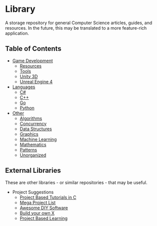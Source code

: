 # Library

A storage repository for general Computer Science articles, guides, and resources.
In the future, this may be translated to a more feature-rich application.

## Table of Contents

* [Game Development](GameDevelopment)
  * [Resources](GameDevelopment/Resources.md)
  * [Tools](GameDevelopment/Tools.md)
  * [Unity 3D](GameDevelopment/Unity3D.md)
  * [Unreal Engine 4](GameDevelopment/UnrealEngine4.md)
* [Languages](Languages)
  * [C#](Languages/C#.md)
  * [C++](Languages/C++.md)
  * [Go](Languages/Go.md)
  * [Python](Languages/Python.md)
* [Other](Other)
  * [Algorithms](Other/Algorithms.md)
  * [Concurrency](Other/Concurrency.md)
  * [Data Structures](Other/DataStructures.md)
  * [Graphics](Other/Graphics.md)
  * [Machine Learning](Other/MachineLearning.md)
  * [Mathematics](Other/Mathematics.md)
  * [Patterns](Other/Patterns.md)
  * [Unorganized](Other/Unorganized.md)

## External Libraries

These are other libraries - or similar repositories - that may be useful.

* Project Suggestions
  * [Project Based Tutorials in C](https://github.com/rby90/Project-Based-Tutorials-in-C)
  * [Mega Project List](https://github.com/karan/Projects)
  * [Awesome DIY Software](https://github.com/cweagans/awesome-diy-software)
  * [Build your own X](https://github.com/danistefanovic/build-your-own-x)
  * [Project Based Learning](https://github.com/tuvtran/project-based-learning)